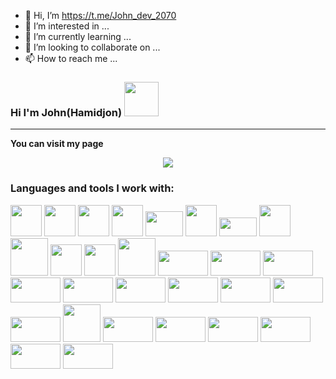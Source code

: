 - 👋 Hi, I’m https://t.me/John_dev_2070
- 👀 I’m interested in ...
- 🌱 I’m currently learning ...
- 💞️ I’m looking to collaborate on ...
- 📫 How to reach me ...
 ### Hi I'm John(Hamidjon) <!-- <img src="https://media3.giphy.com/media/hvRJCLFzcasrR4ia7z/giphy.gif" width="35px"> --><img src="https://media3.giphy.com/media/5HyXGsoFzXWPKFx07j/giphy.gif?cid=ecf05e47mg0lfgyrfqik5i1cmhef1yx1mtjcb29hdplc8wof&ep=v1_stickers_search&rid=giphy.gif&ct=s" width="55px">
<hr>

<strong align="center">You can visit my page</strong>
<div align="center">
 <img src="https://readme-typing-svg.herokuapp.com/?lines=MERN+Stack+Web+Developer+John👨‍💻;Based+in+Icheon,+South+Korea🇰🇷;Ask+me+about+JavaScript⚡️&color=cyan&center=true" />
</div>
                                                           
### Languages and tools I work with:

<code><img src="https://upload.wikimedia.org/wikipedia/commons/thumb/6/61/HTML5_logo_and_wordmark.svg/2048px-HTML5_logo_and_wordmark.svg.png" width="50px"></code>
<code><img src="https://cdn.freebiesupply.com/logos/large/2x/css3-logo-png-transparent.png" width="50px"></code>
<code><img src="https://upload.wikimedia.org/wikipedia/commons/6/6a/JavaScript-logo.png" width="50px"></code>
<code><img src="https://w7.pngwing.com/pngs/403/269/png-transparent-react-react-native-logos-brands-in-colors-icon-thumbnail.png" width="50px"></code>
<code><img src="https://upload.wikimedia.org/wikipedia/commons/thumb/d/d9/Node.js_logo.svg/1200px-Node.js_logo.svg.png" width="60px" height="40px"></code>
<code><img src="https://avatars.dzeninfra.ru/get-zen_doc/751940/pub_5ad594f9830905f56834939e_5ad5956f77d0e6231c9503cc/scale_1200" width="50px"></code>
<code><img src="https://upload.wikimedia.org/wikipedia/commons/thumb/d/db/Npm-logo.svg/1200px-Npm-logo.svg.png" width="60px" height="30px"></code>
<code><img src="https://encrypted-tbn0.gstatic.com/images?q=tbn:ANd9GcRUbjpHNiAc2MvMN1SAm7Ns5N_M-h2szTYEPecG_iKD0QXp5Ion52kG0FBsF-6Q6U5t3fY&usqp=CAU" width="50px"></code>
<code><img src="https://www.pngall.com/wp-content/uploads/13/Mongodb-PNG-Pic.png" width="60px"></code>
<code><img src="https://encrypted-tbn0.gstatic.com/images?q=tbn:ANd9GcRs_eMjpOH-m8PRNgphEdHAG3G8iJJb2VBPBjOSMZvACKcMe_h_IioGSi2fK0JYnnm_efI&usqp=CAU" width="50px"></code>
<code><img src="https://gdm-catalog-fmapi-prod.imgix.net/ProductLogo/487b2655-8eea-4321-9ec0-3034b4444be3.png?auto=format&q=50&w=128&h=128&fit=max&dpr=3" width="50px"></code>
<code><img src="https://upload.wikimedia.org/wikipedia/commons/thumb/b/b2/Bootstrap_logo.svg/1200px-Bootstrap_logo.svg.png" width="60px"></code>
<code><img src="https://heropy.blog/css/images/vendor_icons/sass.png" width="80px" height="40px"></code>
<code><img src="https://quolum.com/blog/wp-content/uploads/2023/01/coverimage.png" width="80px" height="40px"></code>
<code><img src="https://cdn.thenewstack.io/media/2022/01/10b88c68-typescript-logo.png" width="80px" height="40px"></code>
<code><img src="https://blog.kakaocdn.net/dn/bg2n4x/btrgczTySc9/isgW7XMQ1woHT401QU0M01/img.png" width="80px" height="40px"></code>
<code><img src="https://www.cjr.org/wp-content/uploads/2017/01/jim_vandehei_axios.png" width="80px" height="40px"></code>
<code><img src="https://chriscourses.com/blog/redux.jpg" width="80px" height="40px"></code>
<code><img src="https://blog.openreplay.com/images/why-should-you-use-material-ui/images/hero.png" width="80px" height="40px"></code>
<code><img src="https://www.nerdwallet.com/assets/blog/wp-content/uploads/2018/05/yarn.png" width="80px" height="40px"></code>
<code><img src="https://jwt.io/img/logo-asset.svg" width="80px" height="40px"></code>
<code><img src="https://velog.velcdn.com/images/wns450/post/9c2e5367-cfad-462f-8db0-b4fec7cbf8ba/image.png" width="80px" height="40px"></code>
<code><img src="https://images.velog.io/images/jiheon/post/47b68c96-a24c-413c-9b06-d276a55a6605/1.png" width="60px"></code>
<code><img src="https://images.velog.io/images/eunnbi/post/447e92dc-c93e-4ce9-9561-74dfefb4d838/0_-Mrot3h5AJ9fTFQk.png" width="80px" height="40px"></code>
<code><img src="https://res.cloudinary.com/practicaldev/image/fetch/s--PL9NNZwe--/c_imagga_scale,f_auto,fl_progressive,h_900,q_auto,w_1600/https://dev-to-uploads.s3.amazonaws.com/uploads/articles/0v54o6kw67xo4ff9il7p.png" width="80px" height="40px"></code>
<code><img src="https://www.vectorlogo.zone/logos/socketio/socketio-ar21.png" width="80px" height="40px"></code>
<code><img src="https://files.virgool.io/upload/users/241004/posts/prjgwponutit/0qakjwfxc462.png" width="80px" height="40px"></code>
<code><img src="https://cdn.worldvectorlogo.com/logos/tailwind-css-1.svg" width="80px" height="40px"></code>
<code><img src="https://www.peillat-qa.com/assets/img/portfolio/performance/grafana.png" width="80px" height="40px"></code>
<br />                                                                                                                     

<!---
hamidjonashuraliev/hamidjonashuraliev is a ✨ special ✨ repository because its `README.md` (this file) appears on your GitHub profile.
You can click the Preview link to take a look at your changes.
--->




